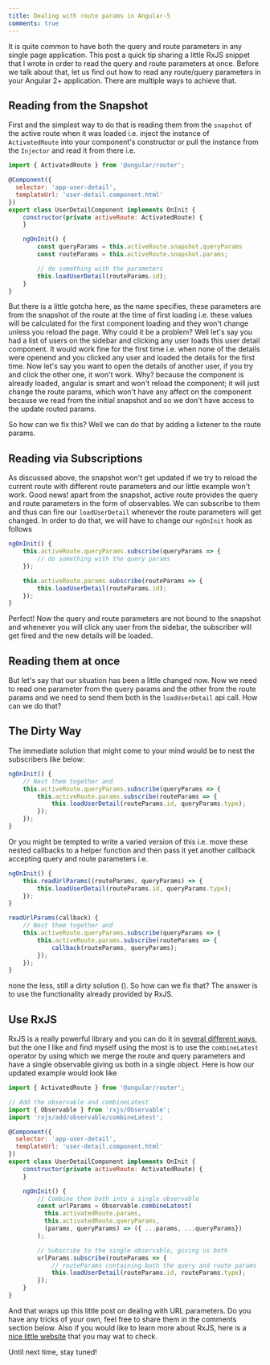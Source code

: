 ```yaml
---
title: Dealing with route params in Angular-5
comments: true
---
```


It is quite common to have both the query and route parameters in any single page application. This post a quick tip sharing a little RxJS snippet that I wrote in order to read the query and route parameters at once. Before we talk about that, let us find out how to read any route/query parameters in your Angular 2+ application. There are multiple ways to achieve that. 

## Reading from the Snapshot

First and the simplest way to do that is reading them from the `snapshot` of the active route when it was loaded i.e. inject the instance of `ActivatedRoute` into your component's constructor or pull the instance from the `Injector` and read it from there i.e.

```javascript
import { ActivatedRoute } from '@angular/router';

@Component({
  selector: 'app-user-detail',
  templateUrl: 'user-detail.component.html'
})
export class UserDetailComponent implements OnInit {
    constructor(private activeRoute: ActivatedRoute) {
    }

    ngOnInit() {
        const queryParams = this.activeRoute.snapshot.queryParams
        const routeParams = this.activeRoute.snapshot.params;

        // do something with the parameters
        this.loadUserDetail(routeParams.id);
    }
}
```
But there is a little gotcha here, as the name specifies, these parameters are from the snapshot of the route at the time of first loading i.e. these values will be calculated for the first component loading and they won't change unless you reload the page. Why could it be a problem? Well let's say you had a list of users on the sidebar and clicking any user loads this user detail component. It would work fine for the first time i.e. when none of the details were openend and you clicked any user and loaded the details for the first time. Now let's say you want to open the details of another user, if you try and click the other one, it won't work. Why? because the component is already loaded, angular is smart and won't reload the component; it will just change the route params, which won't have any affect on the component because we read from the initial snapshot and so we don't have access to the update routed params. 

So how can we fix this? Well we can do that by adding a listener to the route params.

## Reading via Subscriptions

As discussed above, the snapshot won't get updated if we try to reload the current route with different route parameters and our little example won't work. Good news! apart from the snapshot, active route provides the query and route parameters in the form of observables. We can subscribe to them and thus can fire our `loadUserDetail` whenever the route parameters will get changed. In order to do that, we will have to change our `ngOnInit` hook as follows

```javascript
ngOnInit() {
	this.activeRoute.queryParams.subscribe(queryParams => {
		// do something with the query params
	});

	this.activeRoute.params.subscribe(routeParams => {
		this.loadUserDetail(routeParams.id);
	});
}
```

Perfect! Now the query and route parameters are not bound to the snapshot and whenever you will click any user from the sidebar, the subscriber will get fired and the new details will be loaded.

## Reading them at once

But let's say that our situation has been a little changed now. Now we need to read one parameter from the query params and the other from the route params and we need to send them both in the `loadUserDetail` api call. How can we do that? 


## The Dirty Way

The immediate solution that might come to your mind would be to nest the subscribers like below:

```javascript
ngOnInit() {
	// Nest them together and
	this.activeRoute.queryParams.subscribe(queryParams => {
		this.activeRoute.params.subscribe(routeParams => {
			this.loadUserDetail(routeParams.id, queryParams.type);
		});
	});
}
```

Or you might be tempted to write a varied version of this i.e. move these nested callbacks to a helper function and then pass it yet another callback accepting query and route parameters i.e.

```javascript
ngOnInit() {
	this.readUrlParams((routeParams, queryParams) => {
		this.loadUserDetail(routeParams.id, queryParams.type);
	});
}

readUrlParams(callback) {
	// Nest them together and
	this.activeRoute.queryParams.subscribe(queryParams => {
		this.activeRoute.params.subscribe(routeParams => {
			callback(routeParams, queryParams);
		});
	});
}
```

none the less, still a dirty solution (). So how can we fix that? The answer is to use the functionality already provided by RxJS.

## Use RxJS

RxJS is a really powerful library and you can do it in [several different ways](https://www.learnrxjs.io/operators/combination/), but the one I like and find myself using the most is to use the `combineLatest` operator by using which we merge the route and query parameters and have a single observable giving us both in a single object. Here is how our updated example would look like

```javascript
import { ActivatedRoute } from '@angular/router';

// Add the observable and combineLatest
import { Observable } from 'rxjs/Observable';
import 'rxjs/add/observable/combineLatest';

@Component({
  selector: 'app-user-detail',
  templateUrl: 'user-detail.component.html'
})
export class UserDetailComponent implements OnInit {
    constructor(private activeRoute: ActivatedRoute) {
    }

    ngOnInit() {
    	// Combine them both into a single observable
        const urlParams = Observable.combineLatest(
	      this.activatedRoute.params,
	      this.activatedRoute.queryParams,
	      (params, queryParams) => ({ ...params, ...queryParams})
	    );

	    // Subscribe to the single observable, giving us both
	    urlParams.subscribe(routeParams => {
	    	// routeParams containing both the query and route params
        	this.loadUserDetail(routeParams.id, routeParams.type);
	    });
    }
}
```

And that wraps up this little post on dealing with URL parameters. Do you have any tricks of your own, feel free to share them in the comments section below. Also if you would like to learn more about RxJS, here is a [nice little website](https://www.learnrxjs.io) that you may wat to check. 

Until next time, stay tuned!






